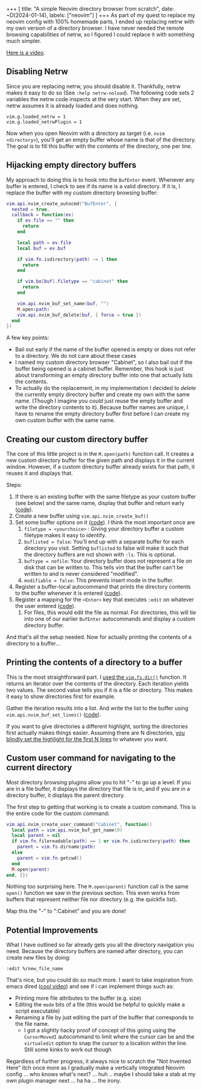 +++
[
    title: "A simple Neovim directory browser from scratch",
    date: ~D(2024-01-14),
    labels: ["neovim"]
]
+++
As part of my quest to replace my neovim config with 100% homemade parts, I ended up replacing netrw with my own version of a directory browser. I have never needed the remote browsing capabilities of netrw, so I figured I could replace it with something much simpler.


[Here is a video](https://gitlab.com/wake-sleeper/plugin-free-neovim/-/blob/db089219675cccb2a9016daa195368d2fbc80830/assets/file-navigation.mp4).


## Disabling Netrw

Since you are replacing netrw, you should disable it. Thankfully, netrw makes it easy to do so (See `:help netrw-noload`). The following code sets 2 variables the netrw code inspects at the very start. When they are set, netrw assumes it is already loaded and does nothing.

```
vim.g.loaded_netrw = 1
vim.g.loaded_netrwPlugin = 1
```

Now when you open Neovim with a directory as target (i.e. `nvim <directory>`), you'll get an empty buffer whose name is that of the directory. The goal is to fill this buffer with the contents of the directory, one per line.

## Hijacking empty directory buffers

My approach to doing this is to hook into the `BufEnter` event. Whenever any buffer is entered, I check to see if its name is a valid directory. If it is, I replace the buffer with my custom directory browsing buffer:

```lua
vim.api.nvim_create_autocmd("BufEnter", {
  nested = true,
  callback = function(ev)
    if ev.file == "" then
      return
    end

    local path = ev.file
    local buf = ev.buf

    if vim.fn.isdirectory(path) ~= 1 then
      return
    end

    if vim.bo[buf].filetype == "cabinet" then
      return
    end

    vim.api.nvim_buf_set_name(buf, "")
    M.open(path)
    vim.api.nvim_buf_delete(buf, { force = true })
  end
})
```

A few key points:
- Bail out early if the name of the buffer opened is empty or does not refer to a directory. We do not care about these cases
- I named my custom directory browser "Cabinet", so I also bail out if the buffer being opened is a cabinet buffer. Remember, this hook is just about transforming an empty directory buffer into one that actually lists the contents.
- To actually do the replacement, in my implementation I decided to _delete_ the currently empty directory buffer and create my own with the same name. (Though I imagine you _could_  just reuse the empty buffer and write the directory contents to it). Because buffer names are unique, I have to rename the empty directory buffer first before I can create my own custom buffer with the same name.


## Creating our custom directory buffer

The core of this little project is in the `M.open(path)` function call. It creates a new custom directory buffer for the given path and displays it in the current window. However, if a custom directory buffer already exists for that path, it reuses it and displays that.

Steps:
1. If there is an existing buffer with the same filetype as your custom buffer (see below) and the same name, display that buffer and return early ([code](https://gitlab.com/wake-sleeper/plugin-free-neovim/-/blob/db089219675cccb2a9016daa195368d2fbc80830/lua/cabinet.lua#L73)).
1. Create a new buffer using `vim.api.nvim_create_buf()`
1. Set some buffer options on it ([code](https://gitlab.com/wake-sleeper/plugin-free-neovim/-/blob/db089219675cccb2a9016daa195368d2fbc80830/lua/cabinet.lua#L85)). I think the most important once are
   1. `filetype = <yourchoice>` : Giving your directory buffer a custom filetype makes it easy to identify.
   1. `buflisted = false`: You'll end up with a separate buffer for each directory you visit. Setting `buflisted` to false will make it such that the directory buffers are not shown with `:ls`. This is optional. 
   1. `buftype = nofile`: Your directory buffer does not represent a file on disk that can be written to. This tells vim that the buffer can't be written to and is never considered "modified".
   1. `modifiable = false`: This prevents insert mode in the buffer.
1. Register a buffer-local autocommand that prints the directory contents to the buffer whenever it is entered ([code](https://gitlab.com/wake-sleeper/plugin-free-neovim/-/blob/db089219675cccb2a9016daa195368d2fbc80830/lua/cabinet.lua#L99)).
1. Register a mapping for the `<Enter>` key that executes `:edit` on whatever the user entered ([code](https://gitlab.com/wake-sleeper/plugin-free-neovim/-/blob/db089219675cccb2a9016daa195368d2fbc80830/lua/cabinet.lua#L109)).
   1. For files, this would edit the file as normal. For directories, this will tie into one of our earlier `BufEnter` autocommands and display a custom directory buffer.

And that's all the setup needed. Now for actually printing the contents of a directory to a buffer...

## Printing the contents of a directory to a buffer

This is the most straightforward part. I [used the `vim.fs.dir()`](https://gitlab.com/wake-sleeper/plugin-free-neovim/-/blob/db089219675cccb2a9016daa195368d2fbc80830/lua/cabinet.lua#L14) function. It returns an iterator over the contents of the directory. Each iteration yields two values. The second value tells you if it is a file or directory. This makes it easy to show directories first for example.

Gather the iteration results into a list. And write the list to  the buffer using `vim.api.nvim_buf_set_lines()` ([code](https://gitlab.com/wake-sleeper/plugin-free-neovim/-/blob/db089219675cccb2a9016daa195368d2fbc80830/lua/cabinet.lua#L44)).

If you want to give directories a different highlight, sorting the directories first actually makes things easier. Assuming there are N directories, [you blindly set the highlight for the first N lines](https://gitlab.com/wake-sleeper/plugin-free-neovim/-/blob/db089219675cccb2a9016daa195368d2fbc80830/lua/cabinet.lua#L59) to whatever you want.

## Custom user command for navigating to the current directory

Most directory browsing plugins allow you to hit "-" to go up a level: If you are in a file buffer, it displays the directory that file is in, and if you are in a directory buffer, it displays the parent directory.

The first step to getting that working is to create a custom command. This is the entire code for the custom command:

```lua
vim.api.nvim_create_user_command("Cabinet", function()
  local path = vim.api.nvim_buf_get_name(0)
  local parent = nil
  if vim.fn.filereadable(path) == 1 or vim.fn.isdirectory(path) then
    parent = vim.fs.dirname(path)
  else
    parent = vim.fn.getcwd()
  end
  M.open(parent)
end, {})
```

Nothing too surprising here. The `M.open(parent)` function call is the same `open()` function we saw in the previous section. This even works from buffers that represent neither file nor directory (e.g. the quickfix list).

Map this the "-" to ":Cabinet<CR>" and you are done!

## Potential Improvements

What I have outlined so far already gets you all the directory navigation you need. Because the directory buffers are named after directory, you can create new files by doing:

```
:edit %/new_file_name
```

That's nice, but you could do so much more. I want to take inspiration from emacs dired ([cool video](https://www.youtube.com/watch?v=8l4YVttibiI)) and see if i can implement things such as:
- Printing more file attributes to the buffer (e.g. size) 
- Editing the `mode` bits of a file (this would be helpful to quickly make a script executable)
- Renaming a file by just editing the part of the buffer that corresponds to the file name.
  - I got a slightly hacky proof of concept of this going using the `CursorMovedI` autocommand to limit where the cursor can be and the `virtualedit` option to snap the cursor to a location within the line. Still some kinks to work out though

Regardless of further progress, it always nice to scratch the "Not Invented Here" itch once more as I gradually make a vertically integrated Neovim config ... who knows what's next? ... huh .. maybe I should take a stab at my own plugin manager next ... ha ha ... the irony.
